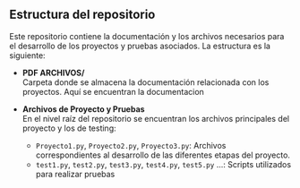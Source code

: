 
## Estructura del repositorio

Este repositorio contiene la documentación y los archivos necesarios para el desarrollo de los proyectos y pruebas asociados. La estructura es la siguiente:

- **PDF ARCHIVOS/**  
  Carpeta donde se almacena la documentación relacionada con los proyectos. Aquí se encuentran la documentacion

- **Archivos de Proyecto y Pruebas**  
  En el nivel raíz del repositorio se encuentran los archivos principales del proyecto y los de testing:
  - `Proyecto1.py`, `Proyecto2.py`, `Proyecto3.py`: Archivos correspondientes al desarrollo de las diferentes etapas del proyecto.
  - `test1.py`, `test2.py`, `test3.py`, `test4.py`, `test5.py` ...: Scripts utilizados para realizar pruebas 


